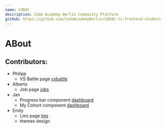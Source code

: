 ```yaml
---
name: CODAC
description: Coda Academy Berlin Community Platform
gitHub: https://github.com/CodeAcademyBerlin/CODAC-ts-frontend-students
---
```


# ABout

## Contributors:
- Philipp
    - VS Battle page [vsbattle](/battles)
- Alberto
    - Job page [jobs](/jobs)
- Jan 
    - Progress bar component [dashboard](/dashboard)
    - My Cohort component [dashboard](/dashboard)
- Emily
    - Lms page [lms](/lms)
    - themes design
